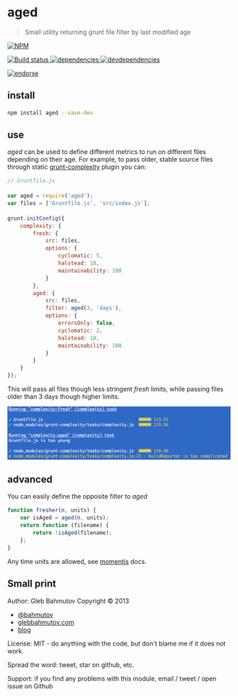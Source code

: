 # aged

> Small utility returning grunt file filter by last modified age

[![NPM][aged-icon] ][aged-url]

[![Build status][aged-ci-image] ][aged-ci-url]
[![dependencies][aged-dependencies-image] ][aged-dependencies-url]
[![devdependencies][aged-devdependencies-image] ][aged-devdependencies-url]

[![endorse][endorse-image] ][endorse-url]

## install

```sh
npm install aged --save-dev
```

## use

*aged* can be used to define different metrics to run on different
files depending on their age. For example, to pass older, stable
source files through static [grunt-complexity](https://github.com/vigetlabs/grunt-complexity)
plugin you can:

```js
// Gruntfile.js

var aged = require('aged');
var files = ['Gruntfile.js', 'src/index.js'];

grunt.initConfig({
    complexity: {
        fresh: {
            src: files,
            options: {
                cyclomatic: 5,
                halstead: 10,
                maintainability: 100
            }
        },
        aged: {
            src: files,
            filter: aged(3, 'days'),
            options: {
                errorsOnly: false,
                cyclomatic: 2,
                halstead: 10,
                maintainability: 100
            }
        }
    }
});
```
This will pass all files though less stringent *fresh* limits,
while passing files older than 3 days though higher limits.

![sample output](aged.png)

## advanced

You can easily define the opposite filter to *aged*

```js
function fresher(n, units) {
    var isAged = aged(n, units);
    return function (filename) {
        return !isAged(filename);
    };
}
```
Any time units are allowed, see
[momentjs](http://momentjs.com/docs/#/durations/creating/) docs.

## Small print

Author: Gleb Bahmutov Copyright &copy; 2013

* [@bahmutov](https://twitter.com/bahmutov)
* [glebbahmutov.com](http://glebbahmutov.com)
* [blog](http://bahmutov.calepin.co/)

License: MIT - do anything with the code, but don't blame me if it does not work.

Spread the word: tweet, star on github, etc.

Support: if you find any problems with this module, email / tweet / open issue on Github

[aged-icon]: https://nodei.co/npm/aged.png?downloads=true
[aged-url]: https://npmjs.org/package/aged
[aged-ci-image]: https://travis-ci.org/bahmutov/aged.png?branch=master
[aged-ci-url]: https://travis-ci.org/bahmutov/aged
[aged-dependencies-image]: https://david-dm.org/bahmutov/aged.png
[aged-dependencies-url]: https://david-dm.org/bahmutov/aged
[aged-devdependencies-image]: https://david-dm.org/bahmutov/aged/dev-status.png
[aged-devdependencies-url]: https://david-dm.org/bahmutov/aged#info=devDependencies
[endorse-image]: https://api.coderwall.com/bahmutov/endorsecount.png
[endorse-url]: https://coderwall.com/bahmutov
